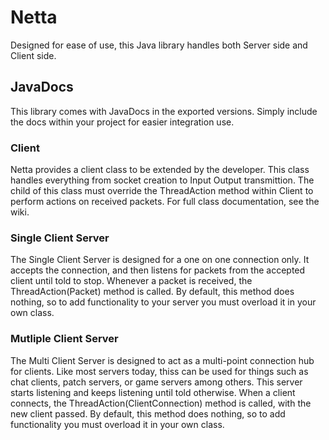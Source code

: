 # Netta

Designed for ease of use, this Java library handles both Server side and Client side.

## JavaDocs
This library comes with JavaDocs in the exported versions. Simply include the docs within your project for easier integration use.

### Client
Netta provides a client class to be extended by the developer. This class handles everything from socket creation to Input Output
transmittion. The child of this class must override the ThreadAction method within Client to perform actions on received packets. 
For full class documentation, see the wiki.

### Single Client Server
The Single Client Server is designed for a one on one connection only. It accepts the connection, and then listens for packets from the accepted client until told to stop. Whenever a packet is received, the ThreadAction(Packet) method is called. By default, this method does nothing, so to add functionality to your server you must overload it in your own class.

### Mutliple Client Server
The Multi Client Server is designed to act as a multi-point connection hub for clients. Like most servers today, thiss can be used for things such as chat clients, patch servers, or game servers among others. This server starts listening and keeps listening until told otherwise. When a client connects, the ThreadAction(ClientConnection) method is called, with the new client passed. By default, this method does nothing, so to add functionality you must overload it in your own class.
